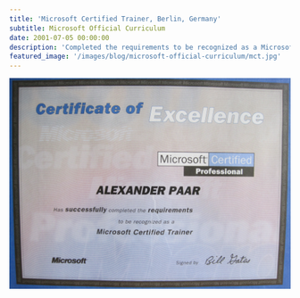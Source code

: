```yaml
---
title: 'Microsoft Certified Trainer, Berlin, Germany'
subtitle: Microsoft Official Curriculum
date: 2001-07-05 00:00:00
description: 'Completed the requirements to be recognized as a Microsoft Certified Trainer'
featured_image: '/images/blog/microsoft-official-curriculum/mct.jpg'
---
```


<div class="gallery" data-columns="1">
	<img src="/images/blog/microsoft-official-curriculum/mct.jpg">
</div>
